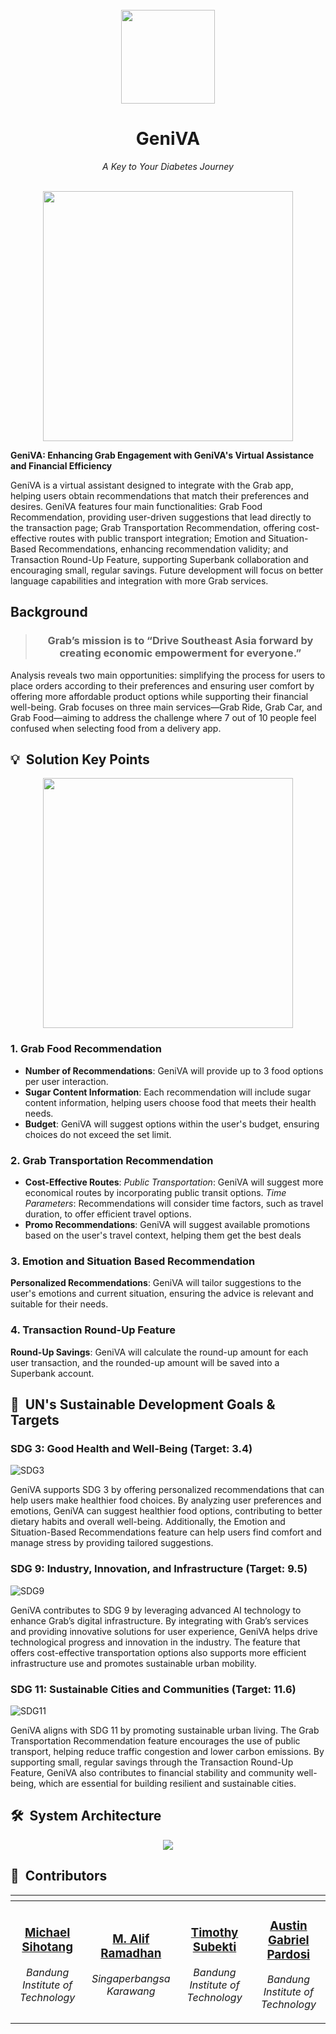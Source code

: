 <br>
<div align="center">
    <div >
        <img height="150px" src="https://i.ibb.co.com/b7m7L5Q/logo-color.png" alt=""/>
    </div>
    <div>
            <h1><b>GeniVA</b></h1>
            <p><i>A Key to Your Diabetes Journey</i></p>
    </div>      
</div>
<br>

<div align="center">
    <img height="400px" src="https://i.ibb.co.com/zHWCPYD/Prom-Banner.png" alt=""/>
</div>

**GeniVA: Enhancing Grab Engagement with GeniVA's Virtual Assistance and Financial Efficiency**

GeniVA is a virtual assistant designed to integrate with the Grab app, helping users obtain recommendations that match their preferences and desires. GeniVA features four main functionalities: Grab Food Recommendation, providing user-driven suggestions that lead directly to the transaction page; Grab Transportation Recommendation, offering cost-effective routes with public transport integration; Emotion and Situation-Based Recommendations, enhancing recommendation validity; and Transaction Round-Up Feature, supporting Superbank collaboration and encouraging small, regular savings. Future development will focus on better language capabilities and integration with more Grab services.

## Background

<blockquote align='center'>
<h3>Grab’s mission is to “Drive Southeast Asia forward by creating economic empowerment for everyone.”
</h3>
</blockquote>

Analysis reveals two main opportunities: simplifying the process for users to place orders according to their preferences and ensuring user comfort by offering more affordable product options while supporting their financial well-being. Grab focuses on three main services—Grab Ride, Grab Car, and Grab Food—aiming to address the challenge where 7 out of 10 people feel confused when selecting food from a delivery app.

## 💡 &nbsp;Solution Key Points

<div align="center">
    <img height="400px" src="https://i.ibb.co.com/7CST06t/Hack-Jakarta-1.png" alt=""/>
</div>

### 1. Grab Food Recommendation

-   **Number of Recommendations**: GeniVA will provide up to 3 food options per user interaction.
-   **Sugar Content Information**: Each recommendation will include sugar content information, helping users choose food that meets their health needs.
-   **Budget**: GeniVA will suggest options within the user's budget, ensuring choices do not exceed the set limit.

### 2. Grab Transportation Recommendation

-   **Cost-Effective Routes**:
    _Public Transportation_: GeniVA will suggest more economical routes by incorporating public transit options.
    _Time Parameters_: Recommendations will consider time factors, such as travel duration, to offer efficient travel options.
-   **Promo Recommendations**:
    GeniVA will suggest available promotions based on the user's travel context, helping them get the best deals

### 3. Emotion and Situation Based Recommendation

**Personalized Recommendations**: GeniVA will tailor suggestions to the user's emotions and current situation, ensuring the advice is relevant and suitable for their needs.

### 4. Transaction Round-Up Feature

**Round-Up Savings**: GeniVA will calculate the round-up amount for each user transaction, and the rounded-up amount will be saved into a Superbank account.

## 🎯 &nbsp;UN's Sustainable Development Goals & Targets

### SDG 3: Good Health and Well-Being (Target: 3.4)

![SDG3](https://firebasestorage.googleapis.com/v0/b/upheld-acumen-420202.appspot.com/o/readme-assets%2F.github%2FSDG3.png?alt=media&token=ae1f8e2a-8b13-4be0-b300-845957681943)

GeniVA supports SDG 3 by offering personalized recommendations that can help users make healthier food choices. By analyzing user preferences and emotions, GeniVA can suggest healthier food options, contributing to better dietary habits and overall well-being. Additionally, the Emotion and Situation-Based Recommendations feature can help users find comfort and manage stress by providing tailored suggestions.

### SDG 9: Industry, Innovation, and Infrastructure (Target: 9.5)

![SDG9](https://firebasestorage.googleapis.com/v0/b/upheld-acumen-420202.appspot.com/o/readme-assets%2F.github%2FSDG9.png?alt=media&token=6d1eb313-8d5b-479a-8ee3-d99136ebd68d)

GeniVA contributes to SDG 9 by leveraging advanced AI technology to enhance Grab’s digital infrastructure. By integrating with Grab’s services and providing innovative solutions for user experience, GeniVA helps drive technological progress and innovation in the industry. The feature that offers cost-effective transportation options also supports more efficient infrastructure use and promotes sustainable urban mobility.

### SDG 11: Sustainable Cities and Communities (Target: 11.6)

![SDG11](https://firebasestorage.googleapis.com/v0/b/upheld-acumen-420202.appspot.com/o/readme-assets%2F.github%2FSDG11.png?alt=media&token=0e657d50-0556-4c5b-aa4f-8a509f36837c)

GeniVA aligns with SDG 11 by promoting sustainable urban living. The Grab Transportation Recommendation feature encourages the use of public transport, helping reduce traffic congestion and lower carbon emissions. By supporting small, regular savings through the Transaction Round-Up Feature, GeniVA also contributes to financial stability and community well-being, which are essential for building resilient and sustainable cities.

## 🛠️ &nbsp;System Architecture

<div align="center">
<img src="https://i.ibb.co.com/6F4K8fg/Hack-Jakarta.png" target="_blank" />
<br /></div>

## 👥 &nbsp;Contributors

| <a href="https://github.com/michaelsht"></a>                                                                                                        | <a href="https://github.com/NnA301023"></a>                                                                                            | <a href="https://github.com/TimothySubekti0322"></a>                                                                                        | <a href="https://github.com/AustinPardosi"></a>                                                                                                                  |
| --------------------------------------------------------------------------------------------------------------------------------------------------- | -------------------------------------------------------------------------------------------------------------------------------------- | ------------------------------------------------------------------------------------------------------------------------------------------- | ---------------------------------------------------------------------------------------------------------------------------------------------------------------- |
| <div align="center"><h3><b><a href="https://github.com/michaelsht">Michael Sihotang</a></b></h3><i><p>Bandung Institute of Technology</i></p></div> | <div align="center"><h3><b><a href="github.com/NnA301023">M. Alif Ramadhan</a></b></h3></a><p><i>Singaperbangsa Karawang</i></p></div> | <div align="center"><h3><b><a href="TimothySubekti0322">Timothy Subekti</a></b></h3></a><p><i>Bandung Institute of Technology</i></p></div> | <div align="center"><h3><b><a href="https://github.com/AustinPardosi">Austin Gabriel Pardosi</a></b></h3></a><p><i>Bandung Institute of Technology</i></p></div> |

